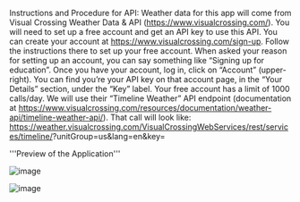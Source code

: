 Instructions and Procedure for API:
Weather data for this app will come from Visual Crossing Weather Data & API (https://www.visualcrossing.com/).
You will need to set up a free account and get an API key to use this API. You can create your account at https://www.visualcrossing.com/sign-up. Follow the instructions there to set up your free account. When asked your reason for setting up an account, you can say something like “Signing up for education”.
Once you have your account, log in, click on “Account” (upper-right). You can find you’re your API key on that account page, in the “Your Details” section, under the “Key” label. Your free account has a limit of 1000 calls/day.
We will use their “Timeline Weather” API endpoint (documentation at https://www.visualcrossing.com/resources/documentation/weather-api/timeline-weather-api/).
That call will look like:
https://weather.visualcrossing.com/VisualCrossingWebServices/rest/services/timeline/<loc string>?unitGroup=us&lang=en&key=<your API key>

'''Preview of the Application'''

![image](https://user-images.githubusercontent.com/17993648/201844875-cc480af5-9db4-42a5-882c-313140134b1f.png)

![image](https://user-images.githubusercontent.com/17993648/201844931-afe67781-f0ec-4d5e-963e-f2b65c905fd5.png)

